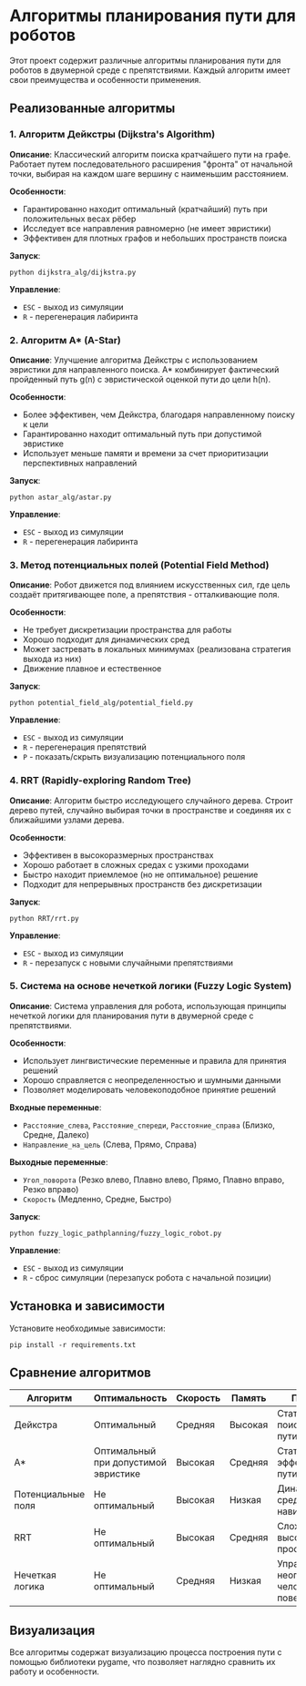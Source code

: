 # Алгоритмы планирования пути для роботов

Этот проект содержит различные алгоритмы планирования пути для роботов в двумерной среде с препятствиями. Каждый алгоритм имеет свои преимущества и особенности применения.

## Реализованные алгоритмы

### 1. Алгоритм Дейкстры (Dijkstra's Algorithm)

**Описание**: Классический алгоритм поиска кратчайшего пути на графе. Работает путем последовательного расширения "фронта" от начальной точки, выбирая на каждом шаге вершину с наименьшим расстоянием.

**Особенности**:
- Гарантированно находит оптимальный (кратчайший) путь при положительных весах рёбер
- Исследует все направления равномерно (не имеет эвристики)
- Эффективен для плотных графов и небольших пространств поиска

**Запуск**:
```
python dijkstra_alg/dijkstra.py
```

**Управление**:
- `ESC` - выход из симуляции
- `R` - перегенерация лабиринта

### 2. Алгоритм A* (A-Star)

**Описание**: Улучшение алгоритма Дейкстры с использованием эвристики для направленного поиска. A* комбинирует фактический пройденный путь g(n) с эвристической оценкой пути до цели h(n).

**Особенности**:
- Более эффективен, чем Дейкстра, благодаря направленному поиску к цели
- Гарантированно находит оптимальный путь при допустимой эвристике
- Использует меньше памяти и времени за счет приоритизации перспективных направлений

**Запуск**:
```
python astar_alg/astar.py
```

**Управление**:
- `ESC` - выход из симуляции
- `R` - перегенерация лабиринта

### 3. Метод потенциальных полей (Potential Field Method)

**Описание**: Робот движется под влиянием искусственных сил, где цель создаёт притягивающее поле, а препятствия - отталкивающие поля.

**Особенности**:
- Не требует дискретизации пространства для работы
- Хорошо подходит для динамических сред
- Может застревать в локальных минимумах (реализована стратегия выхода из них)
- Движение плавное и естественное

**Запуск**:
```
python potential_field_alg/potential_field.py
```

**Управление**:
- `ESC` - выход из симуляции
- `R` - перегенерация препятствий
- `P` - показать/скрыть визуализацию потенциального поля

### 4. RRT (Rapidly-exploring Random Tree)

**Описание**: Алгоритм быстро исследующего случайного дерева. Строит дерево путей, случайно выбирая точки в пространстве и соединяя их с ближайшими узлами дерева.

**Особенности**:
- Эффективен в высокоразмерных пространствах
- Хорошо работает в сложных средах с узкими проходами
- Быстро находит приемлемое (но не оптимальное) решение
- Подходит для непрерывных пространств без дискретизации

**Запуск**:
```
python RRT/rrt.py
```

**Управление**:
- `ESC` - выход из симуляции
- `R` - перезапуск с новыми случайными препятствиями

### 5. Система на основе нечеткой логики (Fuzzy Logic System)

**Описание**: Система управления для робота, использующая принципы нечеткой логики для планирования пути в двумерной среде с препятствиями.

**Особенности**:
- Использует лингвистические переменные и правила для принятия решений
- Хорошо справляется с неопределенностью и шумными данными
- Позволяет моделировать человекоподобное принятие решений

**Входные переменные**:
- `Расстояние_слева`, `Расстояние_спереди`, `Расстояние_справа` (Близко, Средне, Далеко)
- `Направление_на_цель` (Слева, Прямо, Справа)

**Выходные переменные**:
- `Угол_поворота` (Резко влево, Плавно влево, Прямо, Плавно вправо, Резко вправо)
- `Скорость` (Медленно, Средне, Быстро)

**Запуск**:
```
python fuzzy_logic_pathplanning/fuzzy_logic_robot.py
```

**Управление**:
- `ESC` - выход из симуляции
- `R` - сброс симуляции (перезапуск робота с начальной позиции)

## Установка и зависимости

Установите необходимые зависимости:
```
pip install -r requirements.txt
```

## Сравнение алгоритмов

| Алгоритм | Оптимальность | Скорость | Память | Применимость |
|----------|---------------|----------|--------|--------------|
| Дейкстра | Оптимальный | Средняя | Высокая | Статические среды, поиск кратчайшего пути |
| A* | Оптимальный при допустимой эвристике | Высокая | Средняя | Статические среды, эффективный поиск пути |
| Потенциальные поля | Не оптимальный | Высокая | Низкая | Динамические среды, локальная навигация |
| RRT | Не оптимальный | Высокая | Средняя | Сложные среды, высокоразмерные пространства |
| Нечеткая логика | Не оптимальный | Средняя | Низкая | Управление с неопределенностями, человекоподобное поведение |

## Визуализация

Все алгоритмы содержат визуализацию процесса построения пути с помощью библиотеки pygame, что позволяет наглядно сравнить их работу и особенности. 